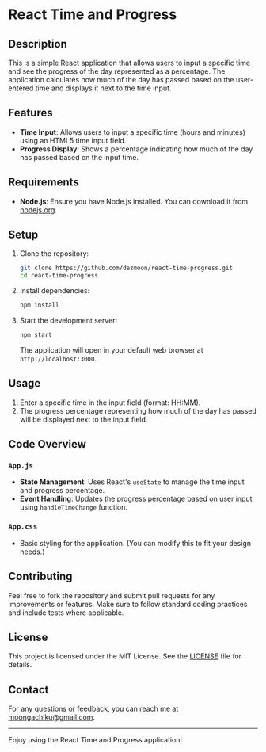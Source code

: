 # React Time and Progress

## Description

This is a simple React application that allows users to input a specific time and see the progress of the day represented as a percentage. The application calculates how much of the day has passed based on the user-entered time and displays it next to the time input.

## Features

- **Time Input**: Allows users to input a specific time (hours and minutes) using an HTML5 time input field.
- **Progress Display**: Shows a percentage indicating how much of the day has passed based on the input time.

## Requirements

- **Node.js**: Ensure you have Node.js installed. You can download it from [nodejs.org](https://nodejs.org/).

## Setup

1. Clone the repository:

   ```bash
   git clone https://github.com/dezmoon/react-time-progress.git
   cd react-time-progress
   ```

2. Install dependencies:

   ```bash
   npm install
   ```

3. Start the development server:

   ```bash
   npm start
   ```

   The application will open in your default web browser at `http://localhost:3000`.

## Usage

1. Enter a specific time in the input field (format: HH:MM).
2. The progress percentage representing how much of the day has passed will be displayed next to the input field.

## Code Overview

### `App.js`

- **State Management**: Uses React's `useState` to manage the time input and progress percentage.
- **Event Handling**: Updates the progress percentage based on user input using `handleTimeChange` function.

### `App.css`

- Basic styling for the application. (You can modify this to fit your design needs.)

## Contributing

Feel free to fork the repository and submit pull requests for any improvements or features. Make sure to follow standard coding practices and include tests where applicable.

## License

This project is licensed under the MIT License. See the [LICENSE](LICENSE) file for details.

## Contact

For any questions or feedback, you can reach me at [moongachiku@gmail.com](mailto:moongachiku@gmail.com).

---

Enjoy using the React Time and Progress application!

